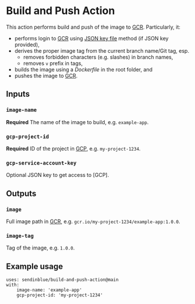 # Build and Push Action

This action performs build and push of the image to [GCR]. Particularly, it:
- performs login to [GCR] using [JSON key file](https://cloud.google.com/container-registry/docs/advanced-authentication) method (if JSON key provided),
- derives the proper image tag from the current branch name/Git tag, esp. 
    - removes forbidden characters (e.g. slashes) in branch names, 
    - removes `v` prefix in tags,
- builds the image using a _Dockerfile_ in the root folder, and
- pushes the image to [GCR].

## Inputs

### `image-name`

**Required** The name of the image to build, e.g. `example-app`.

### `gcp-project-id`

**Required** ID of the project in [GCP](https://cloud.google.com/resource-manager/docs/creating-managing-projects), e.g. `my-project-1234`.

### `gcp-service-account-key`

Optional JSON key to get access to [GCP].

## Outputs

### `image`

Full image path in [GCR], e.g. `gcr.io/my-project-1234/example-app:1.0.0`.

### `image-tag`

Tag of the image, e.g. `1.0.0`.

## Example usage

    uses: sendinblue/build-and-push-action@main
    with:
        image-name: 'example-app'
        gcp-project-id: 'my-project-1234'

[GCR]: https://cloud.google.com/container-registry
